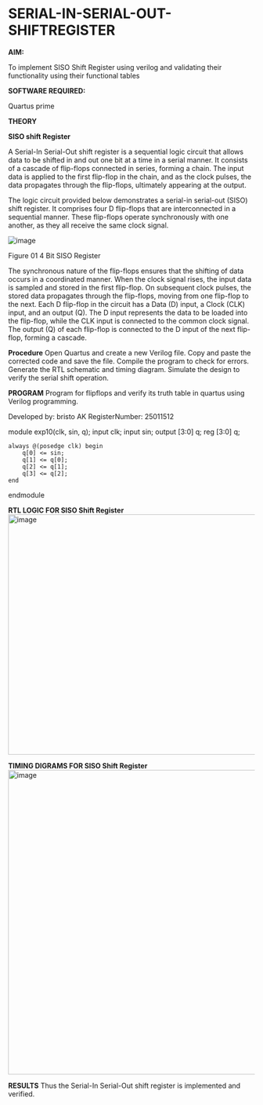 # SERIAL-IN-SERIAL-OUT-SHIFTREGISTER

**AIM:**

To implement  SISO Shift Register using verilog and validating their functionality using their functional tables

**SOFTWARE REQUIRED:**

Quartus prime

**THEORY**

**SISO shift Register**

A Serial-In Serial-Out shift register is a sequential logic circuit that allows data to be shifted in and out one bit at a time in a serial manner. It consists of a cascade of flip-flops connected in series, forming a chain. The input data is applied to the first flip-flop in the chain, and as the clock pulses, the data propagates through the flip-flops, ultimately appearing at the output.

The logic circuit provided below demonstrates a serial-in serial-out (SISO) shift register. It comprises four D flip-flops that are interconnected in a sequential manner. These flip-flops operate synchronously with one another, as they all receive the same clock signal.

![image](https://github.com/naavaneetha/SERIAL-IN-SERIAL-OUT-SHIFTREGISTER/assets/154305477/e81c4072-37f9-46c6-8145-566764b74c3a)

Figure 01 4 Bit SISO Register

The synchronous nature of the flip-flops ensures that the shifting of data occurs in a coordinated manner. When the clock signal rises, the input data is sampled and stored in the first flip-flop. On subsequent clock pulses, the stored data propagates through the flip-flops, moving from one flip-flop to the next.
Each D flip-flop in the circuit has a Data (D) input, a Clock (CLK) input, and an output (Q). The D input represents the data to be loaded into the flip-flop, while the CLK input is connected to the common clock signal. The output (Q) of each flip-flop is connected to the D input of the next flip-flop, forming a cascade.

**Procedure**
Open Quartus and create a new Verilog file.
Copy and paste the corrected code and save the file.
Compile the program to check for errors.
Generate the RTL schematic and timing diagram.
Simulate the design to verify the serial shift operation.


**PROGRAM**
Program for flipflops and verify its truth table in quartus using Verilog programming.

Developed by: bristo AK
RegisterNumber: 25011512

module exp10(clk, sin, q);
    input clk;
    input sin;
    output [3:0] q;
    reg [3:0] q;

    always @(posedge clk) begin
        q[0] <= sin;
        q[1] <= q[0];
        q[2] <= q[1];
        q[3] <= q[2];  
    end
endmodule



**RTL LOGIC FOR SISO Shift Register**
<img width="1017" height="490" alt="image" src="https://github.com/user-attachments/assets/01179e6a-8c00-4026-813c-a6030dfd9c03" />

**TIMING DIGRAMS FOR SISO Shift Register**
<img width="1030" height="621" alt="image" src="https://github.com/user-attachments/assets/3cdaf725-7c9a-467e-88a0-18f2ef3a8644" />

**RESULTS**
Thus the Serial-In Serial-Out shift register is implemented and verified.
